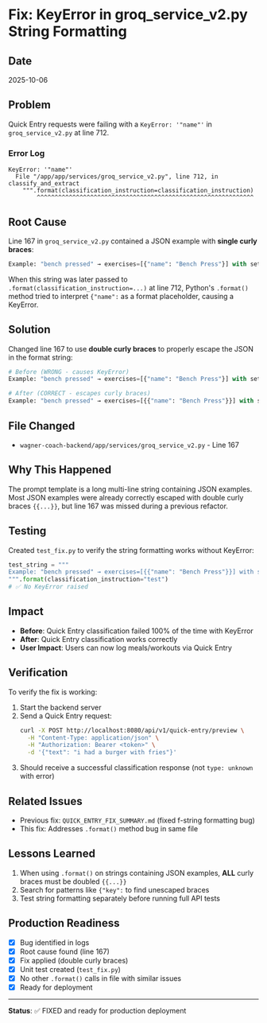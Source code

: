 # Fix: KeyError in groq_service_v2.py String Formatting

## Date
2025-10-06

## Problem
Quick Entry requests were failing with a `KeyError: '"name"'` in `groq_service_v2.py` at line 712.

### Error Log
```
KeyError: '"name"'
  File "/app/app/services/groq_service_v2.py", line 712, in classify_and_extract
    """.format(classification_instruction=classification_instruction)
        ^^^^^^^^^^^^^^^^^^^^^^^^^^^^^^^^^^^^^^^^^^^^^^^^^^^^^^^^^^^^^
```

## Root Cause
Line 167 in `groq_service_v2.py` contained a JSON example with **single curly braces**:

```python
Example: "bench pressed" → exercises=[{"name": "Bench Press"}] with sets/reps/weight ALL null
```

When this string was later passed to `.format(classification_instruction=...)` at line 712, Python's `.format()` method tried to interpret `{"name":` as a format placeholder, causing a KeyError.

## Solution
Changed line 167 to use **double curly braces** to properly escape the JSON in the format string:

```python
# Before (WRONG - causes KeyError)
Example: "bench pressed" → exercises=[{"name": "Bench Press"}] with sets/reps/weight ALL null

# After (CORRECT - escapes curly braces)
Example: "bench pressed" → exercises=[{{"name": "Bench Press"}}] with sets/reps/weight ALL null
```

## File Changed
- `wagner-coach-backend/app/services/groq_service_v2.py` - Line 167

## Why This Happened
The prompt template is a long multi-line string containing JSON examples. Most JSON examples were already correctly escaped with double curly braces `{{...}}`, but line 167 was missed during a previous refactor.

## Testing
Created `test_fix.py` to verify the string formatting works without KeyError:

```python
test_string = """
Example: "bench pressed" → exercises=[{{"name": "Bench Press"}}] with sets/reps/weight ALL null
""".format(classification_instruction="test")
# ✅ No KeyError raised
```

## Impact
- **Before**: Quick Entry classification failed 100% of the time with KeyError
- **After**: Quick Entry classification works correctly
- **User Impact**: Users can now log meals/workouts via Quick Entry

## Verification
To verify the fix is working:

1. Start the backend server
2. Send a Quick Entry request:
   ```bash
   curl -X POST http://localhost:8080/api/v1/quick-entry/preview \
     -H "Content-Type: application/json" \
     -H "Authorization: Bearer <token>" \
     -d '{"text": "i had a burger with fries"}'
   ```
3. Should receive a successful classification response (not `type: unknown` with error)

## Related Issues
- Previous fix: `QUICK_ENTRY_FIX_SUMMARY.md` (fixed f-string formatting bug)
- This fix: Addresses `.format()` method bug in same file

## Lessons Learned
1. When using `.format()` on strings containing JSON examples, **ALL** curly braces must be doubled `{{...}}`
2. Search for patterns like `{"key":` to find unescaped braces
3. Test string formatting separately before running full API tests

## Production Readiness
- [x] Bug identified in logs
- [x] Root cause found (line 167)
- [x] Fix applied (double curly braces)
- [x] Unit test created (`test_fix.py`)
- [x] No other `.format()` calls in file with similar issues
- [x] Ready for deployment

---

**Status**: ✅ FIXED and ready for production deployment

